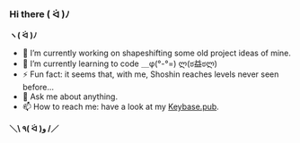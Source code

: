 ### Hi there ( ᐛ )ﾉ

<!--
**jpleboeuf/jpleboeuf** is a ✨ _special_ ✨ repository because its `README.md` (this file) appears on your GitHub profile.

Here are some ideas to get you started:

- 🔭 I’m currently working on ...
- 🌱 I’m currently learning ...
- 👯 I’m looking to collaborate on ...
- 🤔 I’m looking for help with ...
- 💬 Ask me about ...
- 📫 How to reach me: ...
- 😄 Pronouns: ...
- ⚡ Fun fact: ...
-->

**ヽ( ᐛ )ﾉ**

- 🔭 I’m currently working on shapeshifting some old project ideas of mine.
- 🌱 I’m currently learning to code ＿φ(°-°=) ლ(ಠ益ಠლ)
- ⚡ Fun fact: it seems that, with me, Shoshin reaches levels never seen before…
- 💬 Ask me about anything.
- 📫 How to reach me: have a look at my [Keybase.pub](https://jpleboeuf.keybase.pub/).

**＼\ ٩( ᐛ )و /／**
